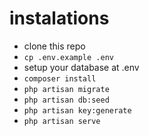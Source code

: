 # instalations

- clone this repo
- `cp .env.example .env`
- setup your database at .env
- `composer install`
- `php artisan migrate`
- `php artisan db:seed`
- `php artisan key:generate`
- `php artisan serve`